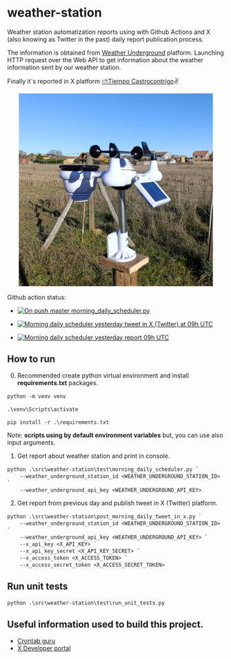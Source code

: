 # weather-station

Weather station automatization reports using with Github Actions and X (also knowing as Twitter in the past) daily report publication process. 

The information is obtained from [Weather Underground](https://www.wunderground.com/) platform. Launching HTTP request over the Web API to get information about the weather information sent by our weather station.

Finally it´s reported in X platform [
⛅Tiempo Castrocontrigo](https://x.com/Castro_tiempo)✌️

<p align="center">
  <img src="https://github.com/jke94/weather-station/blob/master/images/profile_photo_weather_station.jpg" 
  alt="Weather station photo" 
  style="max-width:450px; max-height:450px; height:auto;">
</p>

Github action status:

- [![On push master morning_daily_scheduler.py](https://github.com/jke94/weather-station/actions/workflows/master_on_push_castro_weather.yml/badge.svg)](https://github.com/jke94/weather-station/actions/workflows/master_on_push_castro_weather.yml)

- [![Morning daily scheduler yesterday tweet in X (Twitter) at 09h UTC](https://github.com/jke94/weather-station/actions/workflows/morning_daily_scheduler_tweet_in_X.yml/badge.svg)](https://github.com/jke94/weather-station/actions/workflows/morning_daily_scheduler_tweet_in_X.yml)

- [![Morning daily scheduler yesterday report 09h UTC](https://github.com/jke94/weather-station/actions/workflows/morning_daily_scheduler.yml/badge.svg)](https://github.com/jke94/weather-station/actions/workflows/morning_daily_scheduler.yml)


## How to run

0. Recommended create python virtual environment and install **requirements.txt** packages.

```
python -m venv venv
```

```
.\venv\Scripts\activate
```

```
pip install -r .\requirements.txt
```
Note: **scripts using by default environment variables** but, you can use also input arguments.

1. Get report about weather station and print in console.

```
python .\src\weather-station\test\morning_daily_scheduler.py `
    --weather_underground_station_id <WEATHER_UNDERGROUND_STATION_ID> `
    --weather_underground_api_key <WEATHER_UNDERGROUND_API_KEY> 
```

2. Get report from previous day and publish tweet in X (Twitter) platform.

```
python .\src\weather-station\post_morning_daily_tweet_in_x.py `
    --weather_underground_station_id <WEATHER_UNDERGROUND_STATION_ID> `
    --weather_underground_api_key <WEATHER_UNDERGROUND_API_KEY> `
    --x_api_key <X_API_KEY> `
    --x_api_key_secret <X_API_KEY_SECRET> `
    --x_access_token <X_ACCESS_TOKEN> `
    --x_access_secret_token <X_ACCESS_SECRET_TOKEN>
```

## Run unit tests

```
python .\src\weather-station\test\run_unit_tests.py
```

## Useful information used to build this project.

- [Crontab guru](https://crontab.guru/#*/10_*_*_*_*)
- [X Developer portal](https://developer.twitter.com/en/portal/projects-and-apps)